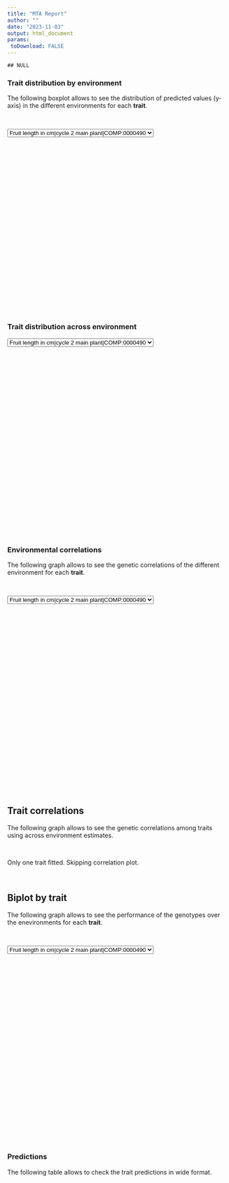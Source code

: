 ```yaml
---
title: "MTA Report"
author: ""
date: "2023-11-03"
output: html_document
params:
 toDownload: FALSE
---
```









```
## NULL
```

### Trait distribution by environment

The following boxplot allows to see the distribution of predicted values (y-axis) in the different environments for each **trait**.

<p>&nbsp;</p>

<!--html_preserve--><div class="form-group shiny-input-container">
<label class="control-label" id="mtaApp_1-traitMta-label" for="mtaApp_1-traitMta"></label>
<div>
<select id="mtaApp_1-traitMta" class="shiny-input-select"><option value="Fruit length in cm|cycle 2 main plant|COMP:0000490" selected>Fruit length in cm|cycle 2 main plant|COMP:0000490</option></select>
<script type="application/json" data-for="mtaApp_1-traitMta" data-nonempty="">{"plugins":["selectize-plugin-a11y"]}</script>
</div>
</div><!--/html_preserve-->

<!--html_preserve--><div class="plotly html-widget html-widget-output shiny-report-size shiny-report-theme html-fill-item" id="mtaApp_1-out10d37ffe19e8742b" style="width:100%;height:400px;"></div><!--/html_preserve-->

### Trait distribution across environment

<!--html_preserve--><div class="form-group shiny-input-container">
<label class="control-label" id="mtaApp_1-traitMta2-label" for="mtaApp_1-traitMta2"></label>
<div>
<select id="mtaApp_1-traitMta2" class="shiny-input-select"><option value="Fruit length in cm|cycle 2 main plant|COMP:0000490" selected>Fruit length in cm|cycle 2 main plant|COMP:0000490</option></select>
<script type="application/json" data-for="mtaApp_1-traitMta2" data-nonempty="">{"plugins":["selectize-plugin-a11y"]}</script>
</div>
</div><!--/html_preserve-->

<!--html_preserve--><div class="plotly html-widget html-widget-output shiny-report-size shiny-report-theme html-fill-item" id="mtaApp_1-out195d7a1453c2022c" style="width:100%;height:400px;"></div><!--/html_preserve-->


<p>&nbsp;</p>

### Environmental correlations

The following graph allows to see the genetic correlations of the different environment for each **trait**.

<p>&nbsp;</p>

<!--html_preserve--><div class="form-group shiny-input-container">
<label class="control-label" id="mtaApp_1-traitPredictionsCorrelation-label" for="mtaApp_1-traitPredictionsCorrelation"></label>
<div>
<select id="mtaApp_1-traitPredictionsCorrelation" class="shiny-input-select"><option value="Fruit length in cm|cycle 2 main plant|COMP:0000490" selected>Fruit length in cm|cycle 2 main plant|COMP:0000490</option></select>
<script type="application/json" data-for="mtaApp_1-traitPredictionsCorrelation" data-nonempty="">{"plugins":["selectize-plugin-a11y"]}</script>
</div>
</div><!--/html_preserve-->


<!--html_preserve--><div class="plotly html-widget html-widget-output shiny-report-size shiny-report-theme html-fill-item" id="mtaApp_1-outc0062477f1ae5dff" style="width:100%;height:400px;"></div><!--/html_preserve-->

<p>&nbsp;</p>

## Trait correlations

The following graph allows to see the genetic correlations among traits using across environment estimates.

<p>&nbsp;</p>

Only one trait fitted. Skipping correlation plot.

<p>&nbsp;</p>

## Biplot by trait

The following graph allows to see the performance of the genotypes over the enevironments for each **trait**.

<p>&nbsp;</p>

<!--html_preserve--><div class="form-group shiny-input-container">
<label class="control-label" id="mtaApp_1-traitBiplot-label" for="mtaApp_1-traitBiplot"></label>
<div>
<select id="mtaApp_1-traitBiplot" class="shiny-input-select"><option value="Fruit length in cm|cycle 2 main plant|COMP:0000490" selected>Fruit length in cm|cycle 2 main plant|COMP:0000490</option></select>
<script type="application/json" data-for="mtaApp_1-traitBiplot" data-nonempty="">{"plugins":["selectize-plugin-a11y"]}</script>
</div>
</div><!--/html_preserve-->

<!--html_preserve--><div class="plotly html-widget html-widget-output shiny-report-size shiny-report-theme html-fill-item" id="mtaApp_1-out411baead7781337e" style="width:100%;height:400px;"></div><!--/html_preserve-->


<p>&nbsp;</p>

### Predictions 

The following table allows to check the trait predictions in wide format.

<p>&nbsp;</p>

<!--html_preserve--><div class="datatables html-widget html-widget-output shiny-report-size html-fill-item" id="mtaApp_1-out31919460111f76b8" style="width:100%;height:auto;"></div><!--/html_preserve-->




